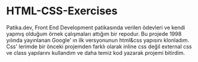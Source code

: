 # HTML-CSS-Exercises
Patika.dev, Front End Development patikasında verilen ödevleri ve kendi yapmış olduğum örnek çalışmaları attığım bir repodur.
Bu projede 1998 yılında yayınlanan Google' ın ilk versyonunun html&css yapısını klonladım. Css' lerimde bir önceki projemden farklı olarak inline css değil 
external css ve class yapılarını kullandım ve daha temiz kod yazarak projemi bitirdim.
